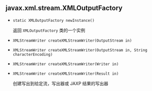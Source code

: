 ## javax.xml.stream.XMLOutputFactory

* `static XMLOutputFactory newInstance()`

  返回 `XMLOutputFactory` 类的一个实例

* `XMLStreamWriter createXMLStreamWriter(OutputStream in)`

* `XMLStreamWriter createXMLStreamWriter(OutputStream in, String characterEncoding)`

* `XMLStreamWriter createXMLStreamWriter(Writer in)`

* `XMLStreamWriter createXMLStreamWriter(Result in)`

  创建写出到给定流，写出器或 JAXP 结果的写出器

  